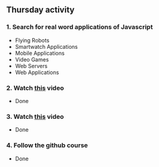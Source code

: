 ## Thursday activity
  ### 1. Search for real word applications of Javascript
   - Flying Robots
   - Smartwatch Applications
   - Mobile Applications
   - Video Games
   - Web Servers
   - Web Applications
   
  ### 2. Watch [this](https://www.youtube.com/watch?v=LW6vQNE2jgc&t=1962s) video
   - Done
   
  ### 3. Watch [this](https://www.youtube.com/watch?v=KXkQJBASUOg) video
   - Done
  
  ### 4. Follow the github course
   - Done